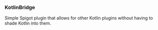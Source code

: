 ### KotlinBridge

Simple Spigot plugin that allows for other Kotlin plugins 
without having to shade Kotlin into them.
